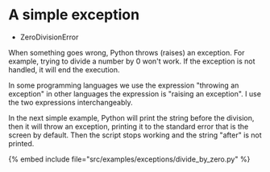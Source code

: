 # A simple exception

* ZeroDivisionError



When something goes wrong, Python throws (raises) an exception. For example,
trying to divide a number by 0 won't work. If the exception is not
handled, it will end the execution.




In some programming languages we use the expression "throwing an exception" in other languages the expression is "raising an exception".
I use the two expressions interchangeably.




In the next simple example, Python will print the string before the division,
then it will throw an exception, printing it to the standard error that is
the screen by default. Then the script stops working and the
string "after" is not printed.


{% embed include file="src/examples/exceptions/divide_by_zero.py" %}



